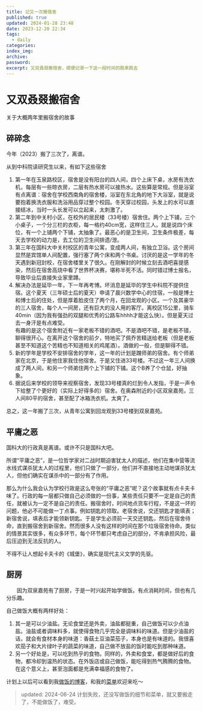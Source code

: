 ```yaml
---
title: 记又一次搬宿舍
published: true
updated: 2024-01-28 23:48
date: 2023-12-20 22:34
tags:
  - daily
categories: 
index_img: 
archive: 
password: 
excerpt: 又双叒叕搬宿舍，顺便记录一下这一段时间的跑来跑去
---
```


# 又双叒叕搬宿舍
关于大概两年里搬宿舍的故事

## 碎碎念
今年（2023）搬了三次了，离谱。

从到中科院读研究生以来，有如下这些宿舍

1. 第一年在玉泉路校区，宿舍是没有阳台的四人间，四个上床下桌，水房有洗衣机，每层有一些晾衣房，二层有热水房可以接热水。这些算是常规。但是浴室有点离谱：宿舍在学校西南角的宿舍楼，浴室在东北角的地下大浴室，就是说要抱着换洗衣服和洗浴用品穿过整个校园。冬天穿过校园，头发上的水可以直接结冰，当时一头长发可以立起来，太刺激了。
2. 第二年到中关村小区，在校外的居民楼（33号楼）宿舍住。两个上下铺，三个小桌子，一个分三栏的衣柜，每一格约40cm宽，这样住三人。就是说四个床位，有一个上铺两个下铺，太抽象了。最恶心的是卫生间，卫生条件极差，每天去学校的动力是，去工位的卫生间排遗/泄。
3. 第三年在国科大中关村校区的青年公寓，变成两人间，有独立卫浴。这个房间显然是宾馆单人间配置，强行塞了两个床和两个书桌。讨厌的是这一学年的冬天遇到新冠封校，在宿舍楼里关了很久。在刚解封的时候立刻去酒吧喜提感染，然后在宿舍高烧中看了世界杯决赛，堪称半死不活。同时错过博士报名，导致毕业后直接失业家里蹲。
4. 解决办法是延毕一年，下一年再考博。坏消息是延毕的学生中科院不提供住宿。这个夏天（三年硕士后的夏天）申请了晨兴数学中心的住宿，一般是博士和博士后的住处，但是厚着脸皮住了两个月，在回龙观的小区。一个及其豪华的三人宿舍，每个人一间房，还有巨大的没人用的客厅。离校区15公里，骑车40min（因为我有强劲的双腿和优秀的公路车hhhh才能这么快）。但是夏天过去一身汗是有点难受。<br>有趣的是这个宿舍附近有一家老板不错的酒吧。不是酒吧不错，是老板不错，聊得很开心。在离开这个宿舍的前夕，特地买了佩乔苦精送给老板（但是老板甚至不知道这个苦精也不知道相关的鸡尾酒）。酒做的一般，但是聊得不错。
5. 新的学年是学校不安排宿舍的学年，这一年的计划是蹭师弟的宿舍。有个师弟家在北京，于是他住家我住他宿舍。于是又住进33号楼。不过这一年三人间换成了两人间，和另一个师弟住两个上下铺的下铺。这个B养了个仓鼠，好抽象。
6. 据说后来学校的领导来视察宿舍，发现33号楼真的烂到令人发指，于是一声令下给整了个更好的（实际上好得多的）宿舍。在奥森附近的小区双泉嘉苑，三人间80平的宿舍，甚至配了冰箱洗衣机。太爽了。

总之，这一年搬了三次，从青年公寓到回龙观到33号楼到双泉嘉苑。

## 平庸之恶
国科大的行政真是离谱。或许不只是国科大吧。

所谓“平庸之恶”，是一位哲学家对二战时期迫害犹太人的描述，他们在集中营等流水线式谋杀犹太人的过程里，他们只做了一部分，他们并不直接地主动地谋杀犹太人，但他们确实在谋杀中的一部分有了作用。

那么为什么我会认为学校行政是这么夸张的“平庸之恶”呢？这个故事就有点卡夫卡味了。行政的每一层都只做自己必须做的一份事，某些责任只要不一定是自己的责任，就被认为一定不是自己的责任。搬宿舍时，时间地点货车行程，不是这一环的问题，他必不可能做一丁点事。例如钥匙的领取。老宿舍说，交还钥匙才能填表；新宿舍说，填表后才能领新钥匙。于是学生必须前一天交还钥匙，然后在宿舍待命，直到搬宿舍到新宿舍。然而很多人没有这样的时间在那个垃圾宿舍待命。类似的情景其实很多，有众多环节，每个环节都只考虑自己的部分，不肯承担风险，最后压迫到无法反抗的人。

不得不让人想起卡夫卡的《城堡》，确实是现代主义文学的先驱。


## 厨房
&emsp;&emsp;因为双泉嘉苑有了厨房，于是一时兴起开始学做饭。有点消耗时间，但也有几分乐趣。

自己做饭大概有两样好处：
1. 其一是可以少油盐。无论食堂还是外卖，油盐都挺重，自己做饭可以少点油盐。油盐或者调味料多，就使得食物几乎完全是调味料的味道。但是少油盐的话，就会有食材本身的味道：香菇土豆油菜茄子，本身也是有味道的。我很喜欢茄子和大片绿叶子的蔬菜的味道，自己做不放盐的饭时能吃到那种味道。
2. 另一个好处是，可以吃到热乎的食物。同样的，外卖和食堂，都是做好后的食物，都冷却到温热的状态。在外饭店或自己做饭，能吃得到热气腾腾的食物。在这个意义上，甚至泡面都是充满幸福感的食物了。

计划上以后可以看到我[做饭的博客](/hexo/diary/cook)，和我的[菜单](/hexo/food)欢迎来吃～

> updated: 2024-06-24
> 计划失败，还没写做饭的细节和菜单，就又要搬走了，不能做饭了，难受。

